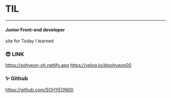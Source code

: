 # TIL
***
#### Junior Front-end developer
site for Today I learned

### 😎 LINK
https://sohyeon-oh.netlify.app
https://velog.io/@sohyeon00

### ✨ Github
https://github.com/SOHYEON00